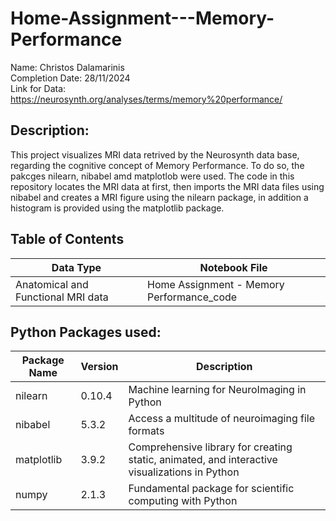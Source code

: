 # Home-Assignment---Memory-Performance
Name: Christos Dalamarinis \
Completion Date: 28/11/2024 \
Link for Data: https://neurosynth.org/analyses/terms/memory%20performance/

## Description:
This project visualizes MRI data retrived by the Neurosynth data base, regarding the cognitive concept of Memory Performance. To do so, the pakcges nilearn, nibabel amd matplotlob were used. The code in this repository locates the MRI data at first, then imports the MRI data files using nibabel and creates a MRI figure using the nilearn package, in addition a histogram is provided using the matplotlib package.


## Table of Contents
| Data Type | Notebook File |
|-----------------|---------------|
| Anatomical and Functional MRI data  | Home Assignment - Memory Performance_code |


## Python Packages used:
| Package Name | Version | Description |
|--------------|---------|-------------|
| nilearn      | 0.10.4  | Machine learning for NeuroImaging in Python |
| nibabel      | 5.3.2   | Access a multitude of neuroimaging file formats |
| matplotlib   | 3.9.2   | Comprehensive library for creating static, animated, and interactive visualizations in Python |
| numpy        | 2.1.3   | Fundamental package for scientific computing with Python |